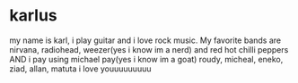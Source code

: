 # karlus
my name is karl, i play guitar and i love rock music. My favorite bands are nirvana, radiohead, weezer(yes i know im a nerd) and red hot chilli peppers AND i pay using michael pay(yes i know im a goat) roudy, micheal, eneko, ziad, allan, matuta i love youuuuuuuuu
